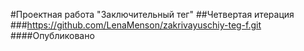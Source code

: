 #Проектная работа "Заключительный тег"
##Четвертая итерация
###https://github.com/LenaMenson/zakrivayuschiy-teg-f.git
####Опубликовано 
